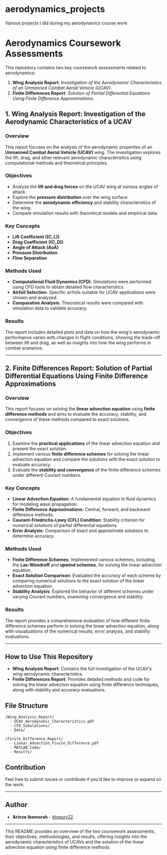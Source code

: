# aerodynamics_projects
Various projects I did during my aerodynamics course work


# Aerodynamics Coursework Assessments

This repository contains two key coursework assessments related to aerodynamics: 

1. **Wing Analysis Report**: *Investigation of the Aerodynamic Characteristics of an Unmanned Combat Aerial Vehicle (UCAV)*.
2. **Finite Differences Report**: *Solution of Partial Differential Equations Using Finite Difference Approximations*.

## 1. Wing Analysis Report: Investigation of the Aerodynamic Characteristics of a UCAV

### Overview
This report focuses on the analysis of the aerodynamic properties of an **Unmanned Combat Aerial Vehicle (UCAV)** wing. The investigation explores the lift, drag, and other relevant aerodynamic characteristics using computational methods and theoretical principles.

### Objectives
- Analyze the **lift and drag forces** on the UCAV wing at various angles of attack.
- Explore the **pressure distribution** over the wing surface.
- Determine the **aerodynamic efficiency** and stability characteristics of the wing.
- Compare simulation results with theoretical models and empirical data.

### Key Concepts
- **Lift Coefficient (\(C_L\))**
- **Drag Coefficient (\(C_D\))**
- **Angle of Attack (AoA)**
- **Pressure Distribution**
- **Flow Separation**

### Methods Used
- **Computational Fluid Dynamics (CFD)**: Simulations were performed using CFD tools to obtain detailed flow characteristics.
- **Airfoil Selection**: Specific airfoils suitable for UCAV applications were chosen and analyzed.
- **Comparative Analysis**: Theoretical results were compared with simulation data to validate accuracy.

### Results
The report includes detailed plots and data on how the wing's aerodynamic performance varies with changes in flight conditions, showing the trade-off between lift and drag, as well as insights into how the wing performs in combat scenarios.

---

## 2. Finite Differences Report: Solution of Partial Differential Equations Using Finite Difference Approximations

### Overview
This report focuses on solving the **linear advection equation** using **finite difference methods** and aims to evaluate the accuracy, stability, and convergence of these methods compared to exact solutions.

### Objectives
1. Examine the **practical applications** of the linear advection equation and present the exact solution.
2. Implement various **finite difference schemes** for solving the linear advection equation and compare the solutions with the exact solution to evaluate accuracy.
3. Evaluate the **stability and convergence** of the finite difference schemes under different Courant numbers.

### Key Concepts
- **Linear Advection Equation**: A fundamental equation in fluid dynamics for modeling wave propagation.
- **Finite Difference Approximations**: Central, forward, and backward difference methods.
- **Courant-Friedrichs-Lewy (CFL) Condition**: Stability criterion for numerical solutions of partial differential equations.
- **Error Analysis**: Comparison of exact and approximate solutions to determine accuracy.

### Methods Used
- **Finite Difference Schemes**: Implemented various schemes, including the **Lax-Wendroff** and **upwind schemes**, for solving the linear advection equation.
- **Exact Solution Comparison**: Evaluated the accuracy of each scheme by comparing numerical solutions to the exact solution of the linear advection equation.
- **Stability Analysis**: Explored the behavior of different schemes under varying Courant numbers, examining convergence and stability.

### Results
The report provides a comprehensive evaluation of how different finite difference schemes perform in solving the linear advection equation, along with visualizations of the numerical results, error analysis, and stability evaluations.

---

## How to Use This Repository

- **Wing Analysis Report**: Contains the full investigation of the UCAV's wing aerodynamic characteristics.
- **Finite Differences Report**: Provides detailed methods and code for solving the linear advection equation using finite difference techniques, along with stability and accuracy evaluations.

## File Structure
```
/Wing_Analysis_Report/
  - UCAV_Aerodynamic_Characteristics.pdf
  - CFD_Simulations/
  - Data/

/Finite_Difference_Report/
  - Linear_Advection_Finite_Difference.pdf
  - MATLAB_Code/
  - Results/
```

## Contribution

Feel free to submit issues or contribute if you'd like to improve or expand on the work.

---

## Author

- **Arinze Ibemorah** - [@reezy22](https://github.com/reezy22)

---

This README provides an overview of the two coursework assessments, their objectives, methodologies, and results, offering insights into the aerodynamic characteristics of UCAVs and the solution of the linear advection equation using finite difference methods.
